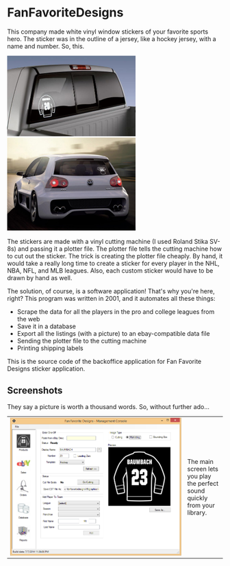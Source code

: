 FanFavoriteDesigns
==================

This company made white vinyl window stickers of your favorite sports hero.  The sticker was in the outline of a jersey, like a hockey jersey, with a name and number.  So, this.

<img src="Screenshots/wnd-hockey-truck.jpg" alt="Hockey sticker on truck" width="300" />
<img src="Screenshots/wnd-football-vw.jpg" alt="Football sticker on VW" width="300" />

The stickers are made with a vinyl cutting machine (I used Roland Stika SV-8s) and passing it a plotter file.  The plotter file tells the cutting machine how to cut out the sticker.  The trick is creating the plotter file cheaply.  By hand, it would take a really long time to create a sticker for every player in the NHL, NBA, NFL, and MLB leagues.  Also, each custom sticker would have to be drawn by hand as well.

The solution, of course, is a software application!  That's why you're here, right? This program was written in 2001, and it automates all these things:

* Scrape the data for all the players in the pro and college leagues from the web
* Save it in a database
* Export all the listings (with a picture) to an ebay-compatible data file
* Sending the plotter file to the cutting machine
* Printing shipping labels 



This is the source code of the backoffice application for Fan Favorite Designs sticker application.


Screenshots
-----------

They say a picture is worth a thousand words.  So, without further ado... 

<table cellpadding="10">

<tr>
<td width="400"><img src="Screenshots/ffd-mc-main.PNG" alt="Screenshot" /></td>
<td>The main screen lets you play the perfect sound quickly from your library.</td>
</tr>



</table>


